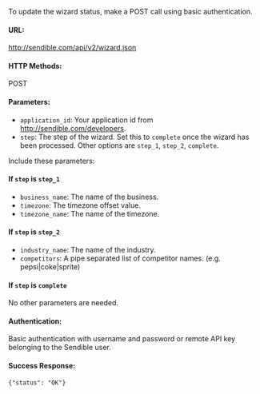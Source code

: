 To update the wizard status, make a POST call using basic authentication.

#### URL: ####
http://sendible.com/api/v2/wizard.json

#### HTTP Methods: ####
POST

#### Parameters: ####
  * `application_id`: Your application id from http://sendible.com/developers.
  * `step`: The step of the wizard. Set this to `complete` once the wizard has been processed.
Other options are `step_1`, `step_2`, `complete`.

Include these parameters:

#### If `step` is `step_1` ####
  * `business_name`: The name of the business.
  * `timezone`:  The timezone offset value.
  * `timezone_name`: The name of the timezone.

#### If `step` is `step_2` ####
  * `industry_name`: The name of the industry.
  * `competitors`:  A pipe separated list of competitor names. (e.g. pepsi|coke|sprite)

#### If `step` is `complete` ####
No other parameters are needed.


#### Authentication: ####
Basic authentication with username and password or remote API key belonging to the Sendible user.

#### Success Response: ####
```
{"status": "OK"}
```